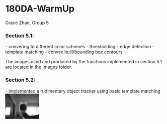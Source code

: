 # 180DA-WarmUp
Grace Zhao, Group 5

<h3>Section 5.1:</h3>
    - convering to different color schemes
    - thresholding
    - edge detection
    - template matching
    - convex hulll/bounding box contours

The images used and produced by the functions implemented in section 5.1 are located in the Images folder.

<h3>Section 5.2:</h3>
    - implemented a rudimentary object tracker using basic template matching 
    <img src = 'frame_screenshot_12.01.2022.png' height="80">
